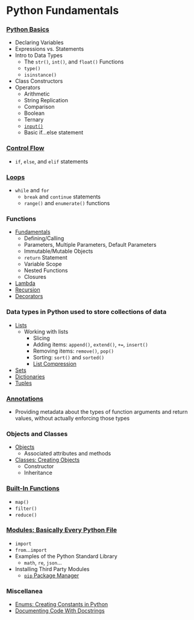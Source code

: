 # Python Fundamentals

### [Python Basics](https://github.com/nabrus/beginner-python/blob/main/vars.py)
*  Declaring Variables
*  Expressions vs. Statements
*  Intro to Data Types
    *  The `str()`, `int()`, and `float()` Functions
    * `type()`
    * `isinstance()`
*  Class Constructors
*  Operators
    *  Arithmetic
    *  String Replication
    *  Comparison
    *  Boolean
    *  Ternary
    *  [`input()`](https://github.com/nabrus/beginner-python/blob/main/userInput.py)
    *  Basic if...else statement

### [Control Flow](https://github.com/nabrus/beginner-python/blob/main/ifElse.py)
*  `if`, `else`, and `elif` statements

### [Loops](https://github.com/nabrus/beginner-python/blob/main/loops.py)
*  `while` and `for`
    * `break` and `continue` statements
    * `range()` and `enumerate()` functions

### Functions
*  [Fundamentals](https://github.com/nabrus/beginner-python/blob/main/func.py)
    * Defining/Calling
    * Parameters, Multiple Parameters, Default Parameters
    * Immutable/Mutable Objects
    * `return` Statement
    * Variable Scope
    * Nested Functions
    * Closures
*  [Lambda](https://github.com/nabrus/beginner-python/blob/main/lamba.py)
*  [Recursion](https://github.com/nabrus/beginner-python/blob/main/recursion.py)
*  [Decorators](https://github.com/nabrus/beginner-python/blob/main/decorator.py)

### Data types in Python used to store collections of data
*  [Lists](https://github.com/nabrus/beginner-python/blob/main/lists.py)
    * Working with lists
        * Slicing
        * Adding items: `append()`, `extend()`, `+=`, `insert()`
        * Removing items: `remove()`, `pop()`
        * Sorting: `sort()` and `sorted()`
        * [List Compression](https://github.com/nabrus/beginner-python/blob/main/listCompression.py) 
*  [Sets](https://github.com/nabrus/beginner-python/blob/main/sets.py)
*  [Dictionaries](https://github.com/nabrus/beginner-python/blob/main/dictionary.py)
*  [Tuples](https://github.com/nabrus/beginner-python/blob/main/tuples.py)

### [Annotations](https://github.com/nabrus/beginner-python/blob/main/annotations.py)
*  Providing  metadata about the types of function arguments and return values, without actually enforcing those types

### Objects and Classes
*  [Objects](https://github.com/nabrus/beginner-python/blob/main/objects.py)
    * Associated attributes and methods
*  [Classes: Creating Objects](https://github.com/nabrus/beginner-python/blob/main/classes.py)
    * Constructor
    * Inheritance

### [Built-In Functions](https://github.com/nabrus/beginner-python/blob/main/mapFilterReduce.py)
*  `map()`
*  `filter()`
*  `reduce()`

### [Modules: Basically Every Python File](https://github.com/nabrus/beginner-python/blob/main/modules.py)
*  `import`
*  `from`...`import`
*  Examples of the Python Standard Library
    * `math`, `re`, `json`...
*  Installing Third Party Modules
    * [`pip` Package Manager](https://github.com/nabrus/beginner-python/blob/main/pip.py)

### Miscellanea 
*  [Enums: Creating Constants in Python](https://github.com/nabrus/beginner-python/blob/main/enums.py) 
*  [Documenting Code With Docstrings](https://github.com/nabrus/beginner-python/blob/main/docstrings.py)